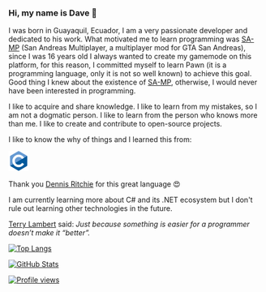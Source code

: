 ### Hi, my name is Dave  👋

I was born in Guayaquil, Ecuador, I am a very passionate developer and dedicated to his work. What motivated me to learn programming was [SA-MP](https://sa-mp.com/) (San Andreas Multiplayer, a multiplayer mod for GTA San Andreas), since I was 16 years old I always wanted to create my gamemode on this platform, for this reason, I committed myself to learn Pawn (it is a programming language, only it is not so well known) to achieve this goal. Good thing I knew about the existence of [SA-MP](https://sa-mp.com/), otherwise, I would never have been interested in programming.

I like to acquire and share knowledge. I like to learn from my mistakes, so I am not a dogmatic person. I like to learn from the person who knows more than me. I like to create and contribute to open-source projects. 

I like to know the why of things and I learned this from:
<p align="left"> <a href="https://www.cprogramming.com/" target="_blank" rel="noreferrer"> <img src="https://raw.githubusercontent.com/devicons/devicon/master/icons/c/c-original.svg" alt="c" width="40" height="40"/> </a> </p>

Thank you [Dennis Ritchie](https://en.wikipedia.org/wiki/Dennis_Ritchie) for this great language :heart_eyes:

I am currently learning more about C# and its .NET ecosystem but I don't rule out learning other technologies in the future.

[Terry Lambert](https://www.quora.com/Is-Go-better-in-multithreading-than-C) said: *Just because something is easier for a programmer doesn’t make it “better”.*

[![Top Langs](https://github-readme-stats.vercel.app/api/top-langs?username=mrdave1999&show_icons=true&locale=en&layout=compact&theme=tokyonight)](https://github.com/anuraghazra/github-readme-stats)

[![GitHub Stats](https://github-readme-stats.vercel.app/api?username=mrdave1999&show_icons=true&locale=en&theme=tokyonight)](https://github.com/anuraghazra/github-readme-stats)

[![Profile views](https://gpvc.arturio.dev/MrDave1999)](https://github.com/arturssmirnovs/github-profile-views-counter)
